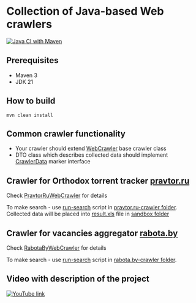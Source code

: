 # Collection of Java-based Web crawlers

[![Java CI with Maven](https://github.com/andrei-punko/java-crawlers/actions/workflows/maven.yml/badge.svg)](https://github.com/andrei-punko/java-crawlers/actions/workflows/maven.yml)

## Prerequisites

- Maven 3
- JDK 21

## How to build

```
mvn clean install
```

## Common crawler functionality

- Your crawler should extend [WebCrawler](crawler-engine/src/main/java/by/andd3dfx/crawler/engine/WebCrawler.java)
  base crawler class
- DTO class which describes collected data should implement
  [CrawlerData](crawler-engine/src/main/java/by/andd3dfx/crawler/dto/CrawlerData.java) marker interface

## Crawler for Orthodox torrent tracker [pravtor.ru](http://pravtor.ru)

Check [PravtorRuWebCrawler](pravtor.ru-crawler/src/main/java/by/andd3dfx/pravtor/crawler/PravtorRuWebCrawler.java) for
details

To make search - use [run-search](pravtor.ru-crawler/run-search.bat) script in [pravtor.ru-crawler folder](pravtor.ru-crawler).  
Collected data will be placed into [result.xls](pravtor.ru-crawler/sandbox/result.xls) file in [sandbox folder](pravtor.ru-crawler/sandbox)

## Crawler for vacancies aggregator [rabota.by](http://rabota.by)

Check [RabotaByWebCrawler](rabota.by-crawler/src/main/java/by/andd3dfx/rabotaby/crawler/RabotaByWebCrawler.java) for
details

To make search - use [run-search](rabota.by-crawler/run-search.bat) script in [rabota.by-crawler folder](rabota.by-crawler).

## Video with description of the project

[![YouTube link](https://markdown-videos-api.jorgenkh.no/url?url=https%3A%2F%2Fyoutu.be%2F4qxvkALcWjQ)](https://youtu.be/4qxvkALcWjQ)
